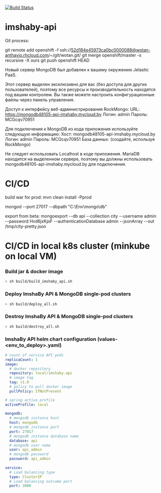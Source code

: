 ﻿
[![Build Status](https://travis-ci.org/childRon/imshaby-api.svg?branch=master)](https://travis-ci.org/childRon/imshaby-api)

# imshaby-api


Git process:

git remote add openshift -f ssh://52d184e45973ca0bc0000088@wotan-anthavio.rhcloud.com/~/git/wotan.git/
git merge openshift/master -s recursive -X ours
git push openshift HEAD

 Новый сервер MongoDB был добавлен к вашему окружению Jelastic PaaS. 
 
 Этот сервер выделен эксклюзивно для вас (без доступа для других пользователей), поэтому все ресурсы и производительность находятся под вашим контролем. Вы также можете настроить конфигурационные файлы через панель управления. 

 Доступ к интерфейсу веб-администрирования RockMongo: 
 URL: https://mongodb48105-api-imshaby.mycloud.by 
 Логин: admin 
 Пароль: MCGcqv70951
 
 Для подключения к MongoDB из кода приложения используйте следующую информацию: 
 Хост: mongodb48105-api-imshaby.mycloud.by 
 Логин: admin 
 Пароль: MCGcqv70951 
 База данных: (создайте, используя RockMongo)
 
 Не следует использовать Localhost в коде приложения. MariaDB находится на выделенном сервере, поэтому вы должны использовать mongodb48105-api-imshaby.mycloud.by для подключения.
 

#  CI/CD

build war for prod: mvn clean install -Pprod

mongod --port 27017 --dbpath "C:\Env\mongo\db"


export from beta: mongoexport --db api --collection city --username admin --password Hvd6jxKpiF --authenticationDatabase admin --jsonArray --out /tmp/city-pretty.json

#  CI/CD in local k8s cluster (minkube on local VM)
### Build jar & docker image 
```bash
> sh build/build_imshaby_api.sh
```
### Deploy ImshaBy API & MongoDB single-pod clusters
```bash
> sh build/deploy_all.sh
```
### Destroy ImshaBy API & MongoDB single-pod clusters
```bash
> sh build/destroy_all.sh
```
### ImshaBy API helm chart configuration (values-<env_to_deploy>.yaml)
```yaml
# count of service API pods
replicaCount: 1 
image:
  # docker repository
  repository: local/imshaby-api
  # image tag
  tag: v1.0
  # policy to pull docker image
  pullPolicy: IfNotPresent

# spring active profile
activeProfile: local
  
mongodb:
  # mongodb instance host
  host: mongodb
  # mongodb instance port
  port: 27017
  # mongodb instance database name
  database: api
  # mongodb user name
  user: api_admin
  # mongodb password
  password: api_admin
  
service:
  # Load balancing type
  type: ClusterIP
  # Load balancing outcome port
  port: 3000
```